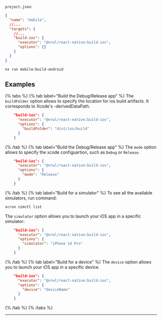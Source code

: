 `project.json`:

```json
{
  "name": "mobile",
  //...
  "targets": {
    //...
    "build-ios": {
      "executor": "@nrwl/react-native:build-ios",
      "options": {}
    }
  }
}
```

```bash
nx run mobile:build-android
```

## Examples

{% tabs %}
{% tab label="Build the Debug/Release app" %}
The `buildFolder` option allows to specify the location for ios build artifacts. It corresponds to Xcode's -derivedDataPath.

```json
    "build-ios": {
      "executor": "@nrwl/react-native:build-ios",
      "options": {
        "buildFolder": "dist/ios/build"
      }
    }
```

{% /tab %}
{% tab label="Build the Debug/Release app" %}
The `mode` option allows to specify the xcode configuartion, such as `Debug` or `Release`.

```json
    "build-ios": {
      "executor": "@nrwl/react-native:build-ios",
      "options": {
        "mode": "Release"
      }
    }
```

{% /tab %}
{% tab label="Build for a simulator" %}
To see all the available simulators, run command:

```bash
xcrun simctl list
```

The `simulator` option allows you to launch your iOS app in a specific simulator:

```json
    "build-ios": {
      "executor": "@nrwl/react-native:build-ios",
      "options": {
        "simulator": "iPhone 14 Pro"
      }
    }
```

{% /tab %}
{% tab label="Build for a device" %}
The `device` option allows you to launch your iOS app in a specific device.

```json
    "build-ios": {
      "executor": "@nrwl/react-native:build-ios",
      "options": {
        "device": "deviceName"
      }
    }
```

{% /tab %}
{% /tabs %}

---
